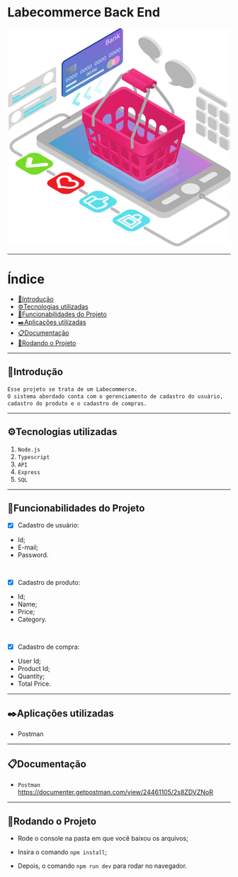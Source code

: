 # Labecommerce Back End

![Labecomerce](/src/assets/Ecommerce.png)

---
# Índice
* [📑Introdução](#introducao)
* [⚙️Tecnologias utilizadas](#tecnologias-utilizadas)
* [📱Funcionabilidades do Projeto](#funcionabilidades-do-projeto)
* [✒️Aplicações utilizadas](#aplicacoes-utilizadas)
* [📋Documentação](#documentacao)
* [📀Rodando o Projeto](#rodando-o-projeto)
<a id="tecnologias-utilizadas"></a>
<a id="documentacao"></a>
<a id="introducao"></a>
<a id="aplicacoes-utilizadas"></a>
<a id="funcionabilidades-do-projeto"></a>
<a id="rodando-o-projeto"></a>
---
## 📑Introdução
    Esse projeto se trata de um Labecommerce.
    O sistema abordado conta com o gerenciamento de cadastro do usuário, cadastro do produto e o cadastro de compras.
---
## ⚙️Tecnologias utilizadas

1. ``Node.js``
2. ``Typescript``
3. ``API``
4. ``Express``
5. ``SQL``
---
## 📱Funcionabilidades do Projeto
- [x] Cadastro de usuário:
- Id;
- E-mail;
- Password.
<br>

- [x] Cadastro de produto:
- Id;
- Name;
- Price;
- Category.
<br> 

- [x] Cadastro de compra:
- User Id;
- Product Id;
- Quantity;
- Total Price.
---
## ✒️Aplicações utilizadas

- Postman
---
## 📋Documentação
- ``Postman`` <https://documenter.getpostman.com/view/24461105/2s8ZDVZNoR>

---
## 📀Rodando o Projeto

- Rode o console na pasta em que você baixou os arquivos;

- Insira o comando ``npm install``;

- Depois, o comando ``npm run dev`` para rodar no navegador.
